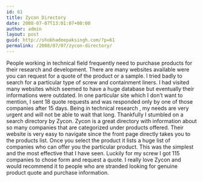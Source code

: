 ```yaml
---
id: 61
title: Zycon Directory
date: 2008-07-07T13:01:07+00:00
author: admin
layout: post
guid: http://shobhadeepaksingh.com/?p=61
permalink: /2008/07/07/zycon-directory/
---
```

People working in technical field frequently need to purchase products for their research and development. There are many websites available were you can request for a quote of the product or a sample. I tried badly to search for a particular type of screw and containment liners. I had visited many websites which seemed to have a huge database but eventually their informations were outdated. In one particular site which I don&#8217;t want to mention, I sent 18 quote requests and was responded only by one of those companies after 15 days. Being in technical research , my needs are very urgent and will not be able to wait that long. Thankfully I stumbled on a search directory by Zycon. Zycon is a great directory with information about so many companies that are categorized under products offered. Their website is very easy to navigate since the front page directly takes you to the products list. Once you select the product it lists a huge list of companies who can offer you the particular product. This was the simplest and the most effective that I have seen. Luckily for my screw I got 115 companies to chose form and request a quote. I really love Zycon and would recommend it to people who are stranded looking for genuine product quote and purchase information.